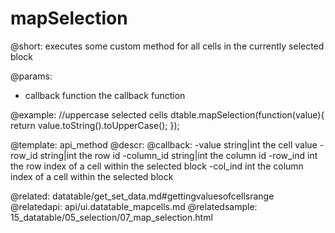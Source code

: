 mapSelection
=============


@short: executes some custom method for all cells in the currently selected block
	

@params:
- callback  function  the callback function


@example:
//uppercase selected cells
dtable.mapSelection(function(value){
    return value.toString().toUpperCase(); 
});


@template:	api_method
@descr:
@callback:
-value    string|int    the cell value
-row_id    string|int    the row id
-column_id    string|int    the column id
-row_ind    int    the row index of a cell within the selected block
-col_ind    int    the column index of a cell within the selected block

@related:
	datatable/get_set_data.md#gettingvaluesofcellsrange
@relatedapi:
	api/ui.datatable_mapcells.md
@relatedsample:
	15_datatable/05_selection/07_map_selection.html

